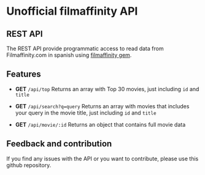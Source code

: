 # Unofficial filmaffinity API

## REST API
The REST API provide programmatic access to read data from Filmaffinity.com in spanish using [filmaffinity gem](https://rubygems.org/gems/filmaffinity).

## Features
 - **GET** ```/api/top```
 Returns an array with Top 30 movies, just including ```id``` and ```title```

 - **GET** ```/api/search?q=query```
 Returns an array with movies that includes your query in the movie title, just including ```id``` and ```title```

 - **GET** ```/api/movie/:id```
 Returns an object that contains full movie data

## Feedback and contribution
If you find any issues with the API or you want to contribute, please use this github repository.
